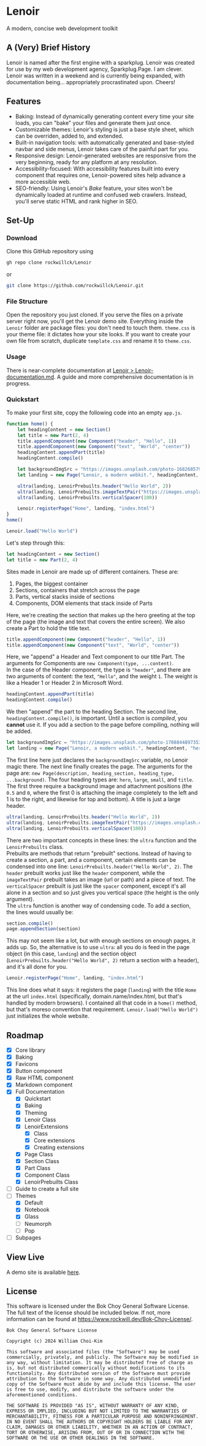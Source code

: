 # Lenoir
A modern, concise web development toolkit
<script type="text/javascript" src="https://cdnjs.buymeacoffee.com/1.0.0/button.prod.min.js" data-name="bmc-button" data-slug="rockwill" data-color="#FFDD00" data-emoji="☕"  data-font="Cookie" data-text="Buy me a coffee" data-outline-color="#000000" data-font-color="#000000" data-coffee-color="#ffffff" ></script>
## A (Very) Brief History
Lenoir is named after the first engine with a sparkplug. Lenoir was created for use by my web development agency, Sparkplug.Page. I am clever. Lenoir was written in a weekend and is currently being expanded, with documentation being... appropriately procrastinated upon. Cheers!  
## Features
- Baking: Instead of dynamically generating content every time your site loads, you can "bake" your files and generate them just once.
- Customizable themes: Lenoir's styling is just a base style sheet, which can be overriden, added to, and extended.
- Built-in navigation tools: with automatically generated and base-styled navbar and side menus, Lenoir takes care of the painful part for you.
- Responsive design: Lenoir-generated websites are responsive from the very beginning, ready for any platform at any resolution.
- Accessibility-focused: With accessibility features built into every component that requires one, Lenoir-powered sites help advance a more accessible web.
- SEO-friendly: Using Lenoir's *Bake* feature, your sites won't be dynamically loaded at runtime and confused web crawlers. Instead, you'll serve static HTML and rank higher in SEO.
## Set-Up
### Download
Clone this GitHub repository using
```bash
gh repo clone rockwillck/Lenoir
```
or
```bash
git clone https://github.com/rockwillck/Lenoir.git
```
### File Structure
Open the repository you just cloned. If you serve the files on a private server right now, you'll get the Lenoir demo site. Everything inside the `Lenoir` folder are package files: you don't need to touch them. `theme.css` is your theme file: it dictates how your site looks. If you want to create your own file from scratch, duplicate `template.css` and rename it to `theme.css`.
### Usage
There is near-complete documentation at [Lenoir > Lenoir-documentation.md](https://github.com/rockwillck/lenoir/blob/main/Lenoir/Lenoir-documentation.md). A guide and more comprehensive documentation is in progress.
### Quickstart
To make your first site, copy the following code into an empty `app.js`.
```javascript
function home() {
    let headingContent = new Section()
    let title = new Part(2, 4)
    title.appendComponent(new Component("header", "Hello", 1))
    title.appendComponent(new Component("text", "World", "center"))
    headingContent.appendPart(title)
    headingContent.compile()

    let backgroundImgSrc = "https://images.unsplash.com/photo-1682685797366-715d29e33f9d?q=80&w=2670&auto=format&fit=crop&ixlib=rb-4.0.3&ixid=M3wxMjA3fDF8MHxwaG90by1wYWdlfHx8fGVufDB8fHx8fA%3D%3D"
    let landing = new Page("Lenoir, a modern webkit.", headingContent, "hero", backgroundImgSrc, 0.5, 0)

    ultra(landing, LenoirPrebuilts.header("Hello World", 2))
    ultra(landing, LenoirPrebuilts.imageTextPair("https://images.unsplash.com/photo-1709318305042-16d0b74554d1?q=80&w=2456&auto=format&fit=crop&ixlib=rb-4.0.3&ixid=M3wxMjA3fDB8MHxwaG90by1wYWdlfHx8fGVufDB8fHx8fA%3D%3D", "This is your very first site!"))
    ultra(landing, LenoirPrebuilts.verticalSpacer(100))

    Lenoir.registerPage("Home", landing, "index.html")
}
home()

Lenoir.load("Hello World")
```
Let's step through this:
```javascript
let headingContent = new Section()
let title = new Part(2, 4)
```
Sites made in Lenoir are made up of different containers. These are:
1. Pages, the biggest container
2. Sections, containers that stretch across the page
3. Parts, vertical stacks inside of sections
4. Components, DOM elements that stack inside of Parts  

Here, we're creating the section that makes up the hero greeting at the top of the page (the image and text that covers the entire screen). We also create a Part to hold the title text.
```javascript
title.appendComponent(new Component("header", "Hello", 1))
title.appendComponent(new Component("text", "World", "center"))
```
Here, we "append" a Header and Text component to our title Part. The arguments for Components are `new Component(type, ...content)`.  
In the case of the Header component, the type is `"header"`, and there are two arguments of content: the text, `"Hello"`, and the weight `1`. The weight is like a Header 1 or Header 2 in Microsoft Word.
```javascript
headingContent.appendPart(title)
headingContent.compile()
```
We then "append" the part to the heading Section. The second line, `headingContent.compile()`, is important. Until a section is *compiled*, you **cannot** use it. If you add a section to the page before compiling, nothing will be added.
```javascript
let backgroundImgSrc = "https://images.unsplash.com/photo-1708844897353-649da595a3f2?q=80&w=1632&auto=format&fit=crop&ixlib=rb-4.0.3&ixid=M3wxMjA3fDB8MHxwaG90by1wYWdlfHx8fGVufDB8fHx8fA%3D%3D"
let landing = new Page("Lenoir, a modern webkit.", headingContent, "hero", backgroundImgSrc, 0.5, 0)
```
The first line here just declares the `backgroundImgSrc` variable, no Lenoir magic there. The next line finally creates the page. The arguments for the page are: `new Page(description, heading_section, heading_type, ...background)`. The four heading types are: `hero`, `large`, `small`, and `title`. The first three require a background image and attachment positions (the `0.5` and `0`, where the first 0 is attaching the image completely to the left and 1 is to the right, and likewise for top and bottom). A title is just a large header.
```javascript
ultra(landing, LenoirPrebuilts.header("Hello World", 2))
ultra(landing, LenoirPrebuilts.imageTextPair("https://images.unsplash.com/photo-1708844897353-649da595a3f2?q=80&w=1632&auto=format&fit=crop&ixlib=rb-4.0.3&ixid=M3wxMjA3fDB8MHxwaG90by1wYWdlfHx8fGVufDB8fHx8fA%3D%3D", "This is your very first site!"))
ultra(landing, LenoirPrebuilts.verticalSpacer(100))
```
There are two important concepts in these lines: the `ultra` function and the `LenoirPrebuilts` class.  
Prebuilts are methods that return "prebuilt" sections. Instead of having to create a section, a part, and a component, certain elements can be condensed into one line: `LenoirPrebuilts.header("Hello World", 2)`. The `header` prebuilt works just like the `header` component, while the `imageTextPair` prebuilt takes an image (url or path) and a piece of text. The `verticalSpacer` prebuilt is just like the `spacer` component, except it's all alone in a section and so just gives you vertical space (the height is the only argument).  
The `ultra` function is another way of condensing code. To add a section, the lines would usually be:
```javascript
section.compile()
page.appendSection(section)
```
This may not seem like a lot, but with enough sections on enough pages, it adds up. So, the alternative is to use `ultra`: all you do is feed in the page object (in this case, `landing`) and the section object (`LenoirPrebuilts.header("Hello World", 2)` return a section with a header), and it's all done for you.
```javascript
Lenoir.registerPage("Home", landing, "index.html")
```
This line does what it says: it registers the page (`landing`) with the title `Home` at the url `index.html` (specifically, domain.name/index.html, but that's handled by modern browsers).
I contained all that code in a `home()` method, but that's moreso convention that requirement.
`Lenoir.load("Hello World")` just initializes the whole website.
## Roadmap
- [x] Core library
- [x] Baking
- [x] Favicons
- [x] Button component
- [x] Raw HTML component
- [x] Markdown component
- [x] Full Documentation
    - [x] Quickstart
    - [x] Baking
    - [x] Theming
    - [x] Lenoir Class
    - [x] LenoirExtensions
        - [x] Class
        - [x] Core extensions
        - [x] Creating extensions
    - [x] Page Class
    - [x] Section Class
    - [x] Part Class
    - [x] Component Class
    - [x] LenoirPrebuilts Class
- [ ] Guide to create a full site
- [ ] Themes
    - [x] Default
    - [x] Notebook
    - [x] Glass
    - [ ] Neumorph
    - [ ] Pop
- [ ] Subpages
## View Live
A demo site is available [here](https://www.rockwill.dev/lenoir).
## License
This software is licensed under the Bok Choy General Software License. The full text of the license should be included below. If not, more information can be found at https://www.rockwill.dev/Bok-Choy-License/.
```
Bok Choy General Software License

Copyright (c) 2024 William Choi-Kim

This software and associated files (the "Software") may be used commercially, privately, and publicly. The Software may be modified in any way, without limitation. It may be distributed free of charge as is, but not distributed commerically without modifications to its functionality. Any distributed version of the Software must provide attribution to the Software in some way. Any distributed unmodified copy of the Software must abide by and include this license. The user is free to use, modify, and distribute the software under the aforementioned conditions.

THE SOFTWARE IS PROVIDED "AS IS", WITHOUT WARRANTY OF ANY KIND, EXPRESS OR IMPLIED, INCLUDING BUT NOT LIMITED TO THE WARRANTIES OF MERCHANTABILITY, FITNESS FOR A PARTICULAR PURPOSE AND NONINFRINGEMENT. IN NO EVENT SHALL THE AUTHORS OR COPYRIGHT HOLDERS BE LIABLE FOR ANY CLAIM, DAMAGES OR OTHER LIABILITY, WHETHER IN AN ACTION OF CONTRACT, TORT OR OTHERWISE, ARISING FROM, OUT OF OR IN CONNECTION WITH THE SOFTWARE OR THE USE OR OTHER DEALINGS IN THE SOFTWARE.
```

